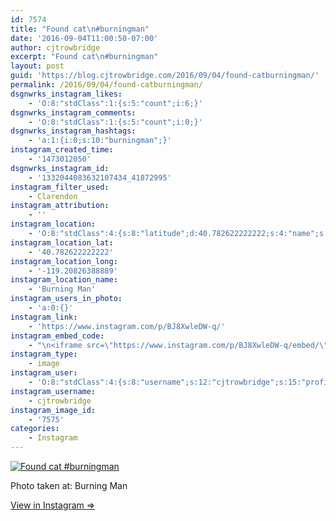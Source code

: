 ```yaml
---
id: 7574
title: "Found cat\n#burningman"
date: '2016-09-04T11:00:50-07:00'
author: cjtrowbridge
excerpt: "Found cat\n#burningman"
layout: post
guid: 'https://blog.cjtrowbridge.com/2016/09/04/found-catburningman/'
permalink: /2016/09/04/found-catburningman/
dsgnwrks_instagram_likes:
    - 'O:8:"stdClass":1:{s:5:"count";i:6;}'
dsgnwrks_instagram_comments:
    - 'O:8:"stdClass":1:{s:5:"count";i:0;}'
dsgnwrks_instagram_hashtags:
    - 'a:1:{i:0;s:10:"burningman";}'
instagram_created_time:
    - '1473012050'
dsgnwrks_instagram_id:
    - '1332044083632107434_41872995'
instagram_filter_used:
    - Clarendon
instagram_attribution:
    - ''
instagram_location:
    - 'O:8:"stdClass":4:{s:8:"latitude";d:40.782622222222;s:4:"name";s:11:"Burning Man";s:9:"longitude";d:-119.20826388889;s:2:"id";i:374034639;}'
instagram_location_lat:
    - '40.782622222222'
instagram_location_long:
    - '-119.20826388889'
instagram_location_name:
    - 'Burning Man'
instagram_users_in_photo:
    - 'a:0:{}'
instagram_link:
    - 'https://www.instagram.com/p/BJ8XwleDW-q/'
instagram_embed_code:
    - "\n<iframe src=\"https://www.instagram.com/p/BJ8XwleDW-q/embed/\" width=\"612\" height=\"710\" frameborder=\"0\" scrolling=\"no\" allowtransparency=\"true\" class=\"insta-image-embed\"></iframe>\n"
instagram_type:
    - image
instagram_user:
    - 'O:8:"stdClass":4:{s:8:"username";s:12:"cjtrowbridge";s:15:"profile_picture";s:96:"https://scontent.cdninstagram.com/t51.2885-19/s150x150/13724650_1188772791164794_142557231_a.jpg";s:2:"id";s:8:"41872995";s:9:"full_name";s:13:"CJ Trowbridge";}'
instagram_username:
    - cjtrowbridge
instagram_image_id:
    - '7575'
categories:
    - Instagram
---
```


[![Found cat
#burningman](https://blog.cjtrowbridge.com/wp-content/uploads/2016/09/1473012050-1-1.jpg)](https://www.instagram.com/p/BJ8XwleDW-q/)

Photo taken at: Burning Man

[View in Instagram ⇒](https://www.instagram.com/p/BJ8XwleDW-q/)